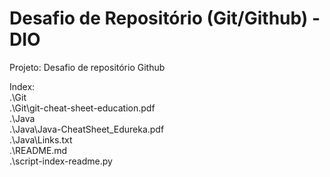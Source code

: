 # Desafio de Repositório (Git/Github) - DIO
Projeto: Desafio de repositório Github

Index:<br>.\Git<br>.\Git\git-cheat-sheet-education.pdf<br>.\Java<br>.\Java\Java-CheatSheet_Edureka.pdf<br>.\Java\Links.txt<br>.\README.md<br>.\script-index-readme.py<br>